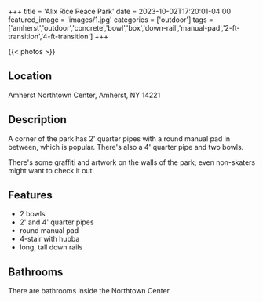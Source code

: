+++
title = 'Alix Rice Peace Park'
date = 2023-10-02T17:20:01-04:00
featured_image = 'images/1.jpg'
categories = ['outdoor']
tags = ['amherst','outdoor','concrete','bowl','box','down-rail','manual-pad','2-ft-transition','4-ft-transition']
+++

{{< photos >}}

## Location

Amherst Northtown Center, Amherst, NY 14221

## Description

A corner of the park has 2' quarter pipes with a round manual pad in between, which is popular. There's also a 4' quarter pipe and two bowls.

There's some graffiti and artwork on the walls of the park; even non-skaters might want to check it out.

## Features

- 2 bowls
- 2' and 4' quarter pipes
- round manual pad
- 4-stair with hubba
- long, tall down rails

## Bathrooms

There are bathrooms inside the Northtown Center.
